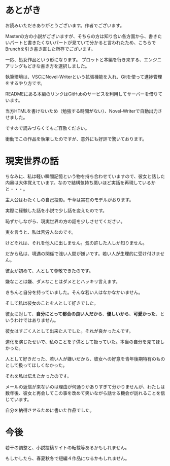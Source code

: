# あとがき
お読みいただきありがとうございます。作者でございます。

Masterの方の小説がございますが、そちらの方は知り合い各方面から、書きたいパートと書きたくないパートが見ていて分かると言われたため、こちらでBrunchを引き書き直した所存でございます。

一応、処女作品という形になります。
プロットと本編を行き来する、エンジニアリングもどきな書き方を選択しました。

執筆環境は、VSCにNovel-Writerという拡張機能を入れ、Gitを使って進捗管理をするやり方です。

READMEにある本編のリンクはGitHubのサービスを利用してサーバーを借りています。

当方HTMLを書けないため（勉強する時間がない）、Novel-Writerで自動出力させました。

ですので読みづらくてもご容赦ください。

衝動でこの作品を執筆したのですが、意外にも好評で驚いております。

# 現実世界の話

ちなみに、私は軽い瞬間記憶という物を持ち合わせていますので、彼女と話した内奥は大体覚えています。なので結構気持ち悪いほど実話を再現しているかと・・・。

主人公はわたくしの自己投影。千草は実在のモデルがおります。

実際に経験した話を小説で少し話を変えたのです。

恥ずかしながら、現実世界の方の話を少しさせてください。

実を言うと、私は苦労人なのです。

けどそれは、それを他人に出しません。気の許した人しか知りません。

だから私は、境遇の関係で浅い人間が嫌いです。若い人が生理的に受け付けません。

彼女が初めて、人として尊敬できたのです。

嫌なことは嫌、ダメなことはダメととハッキリ言えます。

きちんと自分を持っていました。そんな若い人はなかなかいません。

そして私は彼女のことを人として好きでした。

彼女に対して、**自分にとって都合の良い人だから**、**優しいから**、**可愛かった**、というわけではありません。

彼女はすごく人として出来た人でした。それが良かったんです。

道化を演じたせいで、私のことを子供として扱っていた。本当の自分を見てほしかった。

人として好きだった、若い人が嫌いだから、彼女への好意を青年後期特有のものとして扱ってほしくなかった。

それを私は伝えたかったのです。

メールの返信が来ないのは理由が何通りかありすぎて分かりませんが、わたしは数年後、彼女と再会してこの事を改めて笑いながら話せる機会が訪れることを信じています。

自分を納得させるために書いた作品でした。

# 今後

若干の調整と、小説投稿サイトの転載等あるかもしれません。

もしかしたら、春夏秋冬で短編４作品になるかもしれません。




